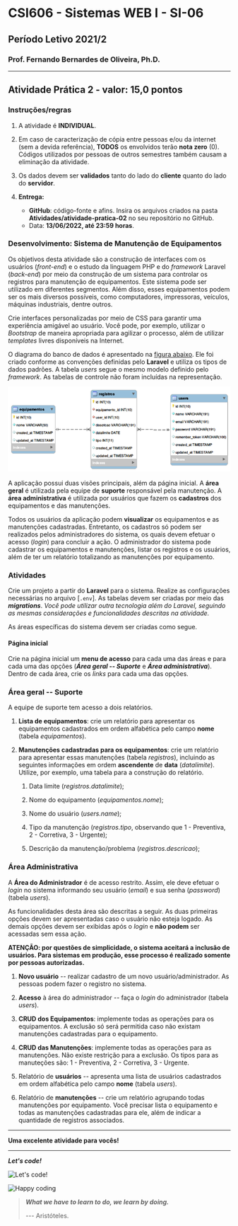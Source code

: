 # CSI606 - Sistemas WEB I - SI-06

## Período Letivo 2021/2

### Prof. Fernando Bernardes de Oliveira, Ph.D.

---

## **Atividade Prática 2 - valor: 15,0 pontos**

### Instruções/regras

1. A atividade é **INDIVIDUAL**.

2. Em caso de caracterização de cópia entre pessoas e/ou da internet (sem a devida referência), **TODOS** os envolvidos terão **nota zero** (0). Códigos utilizados por pessoas de outros semestres também causam a eliminação da atividade.

3. Os dados devem ser **validados** tanto do lado do **cliente** quanto do lado do **servidor**.

4. **Entrega:**

    - **GitHub**: código-fonte e afins. Insira os arquivos criados na pasta **Atividades/atividade-pratica-02** no seu repositório no GitHub.
    - Data: **13/06/2022, até 23:59 horas**.

### Desenvolvimento:  Sistema de Manutenção de Equipamentos

Os objetivos desta atividade são a construção de interfaces com os usuários (*front-end*) e o estudo da linguagem PHP e do *framework* Laravel (*back-end*) por meio da construção de um sistema para controlar os registros para manutenção de equipamentos. Este sistema pode ser utilizado em diferentes segmentos. Além disso, esses equipamentos podem ser os mais diversos possíveis, como computadores, impressoras, veículos, máquinas industriais, dentre outros.

Crie interfaces personalizadas por meio de CSS para garantir uma experiência amigável ao usuário. Você pode, por exemplo, utilizar o *Bootstrap* de maneira apropriada para agilizar o processo, além de utilizar *templates* livres disponíveis na Internet.

O diagrama do banco de dados é apresentado na [figura abaixo](../img/sistema-manutencao.png). Ele foi criado conforme as convenções definidas pelo **Laravel** e utiliza os tipos de dados padrões. A tabela *users* segue o mesmo modelo definido pelo *framework*. As tabelas de controle não foram incluídas na representação.

![Diagrama do Sistema de Manutenção](../img/sistema-manutencao.png)

A aplicação possui duas visões principais, além da página inicial. A **área geral** é utilizada pela equipe de **suporte** responsável pela manutenção. A **área administrativa** é utilizada por usuários que fazem os **cadastros** dos equipamentos e das manutenções.

Todos os usuários da aplicação podem **visualizar** os equipamentos e as manutenções cadastradas. Entretanto, os cadastros só podem ser realizados pelos administradores do sistema, os quais devem efetuar o acesso (*login*) para concluir a ação. O administrador do sistema pode cadastrar os equipamentos e manutenções, listar os registros e os usuários, além de ter um relatório totalizando as manutenções por equipamento.

### Atividades

Crie um projeto a partir do **Laravel** para o sistema. Realize as configurações necessárias no arquivo [`.env`]. As tabelas devem ser criadas por meio das ***migrations***. *Você pode utilizar outra tecnologia além do Laravel, seguindo as mesmas considerações e funcionalidades descritas na atividade.*

As áreas específicas do sistema devem ser criadas como segue.

#### Página inicial

Crie na página inicial um **menu de acesso** para cada uma das áreas e para cada uma das opções (***Área geral -- Suporte*** e ***Área administrativa***). Dentro de cada área, crie os *links* para cada uma das opções.

### Área geral -- Suporte

A equipe de suporte tem acesso a dois relatórios.

1. **Lista de equipamentos**: crie um relatório para apresentar os equipamentos cadastrados em ordem alfabética pelo campo **nome** (tabela *equipamentos*).

2. **Manutenções cadastradas para os equipamentos**: crie um relatório para apresentar essas manutenções (tabela *registros*), incluindo as seguintes informações em ordem **ascendente** de **data** (*datalimite*). Utilize, por exemplo, uma tabela para a construção do relatório.

    1. Data limite (*registros.datalimite*);

    2. Nome do equipamento (*equipamentos.nome*);

    3. Nome do usuário (*users.name*);

    4. Tipo da manutenção (*registros.tipo*, observando que 1 -
        Preventiva, 2 - Corretiva, 3 - Urgente);

    5. Descrição da manutenção/problema (*registros.descricao*);

### Área Administrativa

A **Área do Administrador** é de acesso restrito. Assim, ele deve efetuar o *login* no sistema informando seu usuário (*email*) e sua senha (*password*) (tabela *users*).

As funcionalidades desta área são descritas a seguir. As duas primeiras opções devem ser apresentadas caso o usuário não esteja logado. As demais opções devem ser exibidas após o *login* e **não podem** ser acessadas sem essa ação.

**ATENÇÃO: por questões de simplicidade, o sistema aceitará a inclusão de usuários. Para sistemas em produção, esse processo é realizado somente por pessoas autorizadas.**

1. **Novo usuário** -- realizar cadastro de um novo usuário/administrador. As pessoas podem fazer o registro no sistema.

2. **Acesso** à área do administrador -- faça o *login* do administrador (tabela *users*).

3. **CRUD dos Equipamentos**: implemente todas as operações para os equipamentos. A exclusão só será permitida caso não existam manutenções cadastradas para o equipamento.

4. **CRUD das Manutenções**: implemente todas as operações para as manutenções. Não existe restrição para a exclusão. Os tipos para as manuteções são: 1 - Preventiva, 2 - Corretiva, 3 - Urgente.

5. Relatório de **usuários** -- apresenta uma lista de usuários cadastrados em ordem alfabética pelo campo **nome** (tabela *users*).

6. Relatório de **manutenções** -- crie um relatório agrupando todas manutenções por equipamento. Você precisar lista o equipamento e todas as manutenções cadastradas para ele, além de indicar a quantidade de registros associados.

---

**Uma excelente atividade para vocês!**

---

***Let's code!***

![Let's code!](https://media.giphy.com/media/USV0ym3bVWQJJmNu3N/giphy.gif)

![Happy coding](https://media.giphy.com/media/3bu85lsWhBTlWcOMN6/giphy.gif)

> ***What we have to learn to do, we learn by doing.***  
>
> --- Aristóteles.
